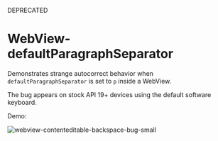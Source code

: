 DEPRECATED

# WebView-defaultParagraphSeparator
Demonstrates strange autocorrect behavior when `defaultParagraphSeparator` is set to `p` inside a WebView.

The bug appears on stock API 19+ devices using the default software keyboard.

Demo:

![webview-contenteditable-backspace-bug-small](https://cloud.githubusercontent.com/assets/9613966/14212693/10eff988-f802-11e5-9605-8118b572e55c.gif)
